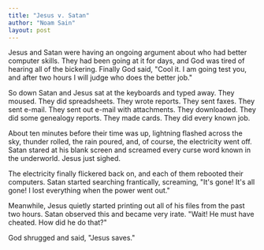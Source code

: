 ```yaml
---
title: "Jesus v. Satan"
author: "Noam Sain"
layout: post
---
```


Jesus and Satan were having an ongoing argument about who had better computer skills. They had been going at it for days, and God was tired of hearing all of the bickering. Finally God said, "Cool it. I am going test you, and after two hours I will judge who does the better job."

So down Satan and Jesus sat at the keyboards and typed away. They moused. They did spreadsheets. They wrote reports. They sent faxes. They sent e-mail. They sent out e-mail with attachments. They downloaded. They did some genealogy reports. They made cards. They did every known job.

About ten minutes before their time was up, lightning flashed across the sky, thunder rolled, the rain poured, and, of course, the electricity went off. Satan stared at his blank screen and screamed every curse word known in the underworld. Jesus just sighed.

The electricity finally flickered back on, and each of them rebooted their computers. Satan started searching frantically, screaming, "It's gone! It's all gone! I lost everything when the power went out."

Meanwhile, Jesus quietly started printing out all of his files from the past two hours. Satan observed this and became very irate. "Wait! He must have cheated. How did he do that?"

God shrugged and said, "Jesus saves."
